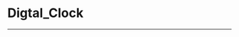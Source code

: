 # Digtal_Clock
______________________________________________________________________________________________________________________________


